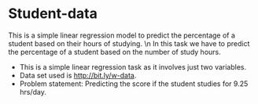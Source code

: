 # Student-data
This is a simple linear regression model to predict the percentage of a student based on their hours of studying.
\n In this task we have to predict the percentage of a student based on the number of study hours.
- This is a simple linear regression task as it involves just two variables.
- Data set used is http://bit.ly/w-data.
- Problem statement: Predicting the score if the student studies for 9.25 hrs/day.

